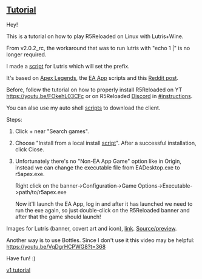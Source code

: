 ## [Tutorial](https://www.reddit.com/r/r5reloaded/comments/wv19jf/r5reloaded_works_on_linux_v2/)

Hey!

This is a tutorial on how to play R5Reloaded on Linux with Lutris+Wine.

From v2.0.2_rc, the workaround that was to run lutris with "echo 1 |" is no longer required.

I made a [script](https://github.com/begin-theadventure/lutris-scripts/releases/tag/R5Reloaded) for Lutris which will set the prefix.

It's based on [Apex Legends](https://lutris.net/games/apex-legends), the [EA App](https://lutris.net/games/ea-desktop) scripts and this [Reddit post](https://www.reddit.com/r/linux_gaming/comments/qhq3pn/ea_desktop_finally_working).

Before, follow the tutorial on how to properly install R5Reloaded on YT https://youtu.be/FOkehL03CFc or on R5Reloaded [Discord](https://discord.com/invite/r5reloaded) in [#instructions](https://discord.com/channels/873158454850756638/873170878475669514/995977751502803014).

You can also use my auto shell [scripts](https://github.com/begin-theadventure/r5reloaded-upllers/releases) to download the client.

Steps:

1. Click + near "Search games".
2. Choose "Install from a local install [script](https://github.com/begin-theadventure/lutris-scripts/releases/download/R5Reloaded/r5reloaded-ea-app.json)". After a successful installation, click Close.
3. Unfortunately there's no "Non-EA App Game" option like in Origin, instead we can change the executable file from EADesktop.exe to r5apex.exe.

    Right click on the banner->Configuration->Game Options->Executable->path/to/r5apex.exe

    Now it'll launch the EA App, log in and after it has launched we need to run the exe again, so just double-click on the R5Reloaded banner and after that the game should launch!

Images for Lutris (banner, covert art and icon), [link](https://github.com/begin-theadventure/lutris-scripts/tree/main/lutris-scripts/R5Reloaded/images/R5ReloadedImagesLutris#readme). [Source/preview](https://twitter.com/R5Reloaded).

Another way is to use Bottles. Since I don't use it this video may be helpful: https://youtu.be/VqDgrHCPWG8?t=368

Have fun! :)

[v1 tutorial](https://www.reddit.com/r/ApexLegendsOnLinux/comments/pd56t5/r5reloaded_is_working_on_gnulinux/)
